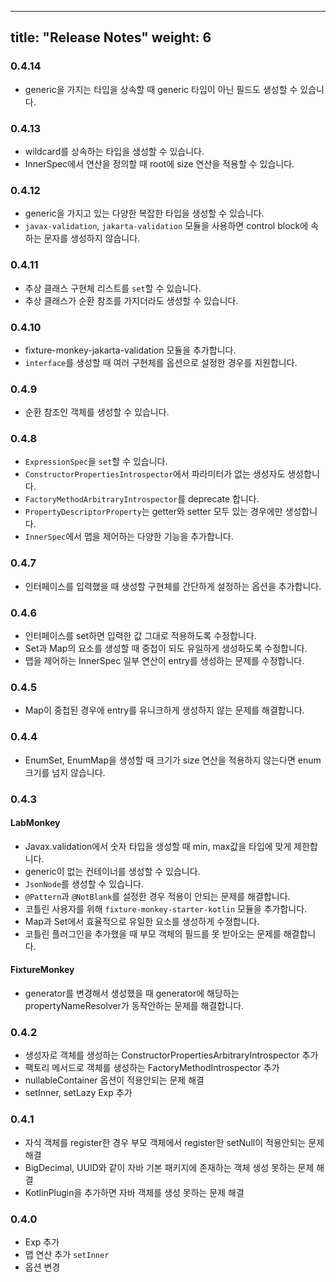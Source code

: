 
---
title: "Release Notes"
weight: 6
---
### 0.4.14
* generic을 가지는 타입을 상속할 때 generic 타입이 아닌 필드도 생성할 수 있습니다.

### 0.4.13
* wildcard를 상속하는 타입을 생성할 수 있습니다.
* InnerSpec에서 연산을 정의할 때 root에 size 연산을 적용할 수 있습니다. 

### 0.4.12
* generic을 가지고 있는 다양한 복잡한 타입을 생성할 수 있습니다.
* `javax-validation`, `jakarta-validation` 모듈을 사용하면 control block에 속하는 문자를 생성하지 않습니다.

### 0.4.11
* 추상 클래스 구현체 리스트를 `set`할 수 있습니다.
* 추상 클래스가 순환 참조를 가지더라도 생성할 수 있습니다.

### 0.4.10
* fixture-monkey-jakarta-validation 모듈을 추가합니다.
* `interface`를 생성할 때 여러 구현체를 옵션으로 설정한 경우를 지원합니다.

### 0.4.9
* 순환 참조인 객체를 생성할 수 있습니다.

### 0.4.8
* `ExpressionSpec`을 `set`할 수 있습니다.
* `ConstructorPropertiesIntrospector`에서 파라미터가 없는 생성자도 생성합니다.
* `FactoryMethodArbitraryIntrospector`를 deprecate 합니다.
* `PropertyDescriptorProperty`는 getter와 setter 모두 있는 경우에만 생성합니다.
* `InnerSpec`에서 맵을 제어하는 다양한 기능을 추가합니다.

### 0.4.7
* 인터페이스를 입력했을 때 생성할 구현체를 간단하게 설정하는 옵션을 추가합니다.

### 0.4.6
* 인터페이스를 set하면 입력한 값 그대로 적용하도록 수정합니다.
* Set과 Map의 요소를 생성할 때 중첩이 되도 유일하게 생성하도록 수정합니다.
* 맵을 제어하는 InnerSpec 일부 연산이 entry를 생성하는 문제를 수정합니다.

### 0.4.5
* Map이 중첩된 경우에 entry를 유니크하게 생성하지 않는 문제를 해결합니다.

### 0.4.4
* EnumSet, EnumMap을 생성할 때 크기가 size 연산을 적용하지 않는다면 enum 크기를 넘지 않습니다.

### 0.4.3
#### LabMonkey
* Javax.validation에서 숫자 타입을 생성할 때 min, max값을 타입에 맞게 제한합니다.
* generic이 없는 컨테이너를 생성할 수 있습니다.
* `JsonNode`를 생성할 수 있습니다.
* `@Pattern`과 `@NotBlank`를 설정한 경우 적용이 안되는 문제를 해결합니다.
* 코틀린 사용자를 위해 `fixture-monkey-starter-kotlin` 모듈을 추가합니다.
* Map과 Set에서 효율적으로 유일한 요소를 생성하게 수정합니다.
* 코틀린 플러그인을 추가했을 때 부모 객체의 필드를 못 받아오는 문제를 해결합니다.

#### FixtureMonkey
* generator를 변경해서 생성했을 때 generator에 해당하는 propertyNameResolver가 동작안하는 문제를 해결합니다.

### 0.4.2
* 생성자로 객체를 생성하는 ConstructorPropertiesArbitraryIntrospector 추가
* 팩토리 메서드로 객체를 생성하는 FactoryMethodIntrospector 추가
* nullableContainer 옵션이 적용안되는 문제 해결
* setInner, setLazy Exp 추가

### 0.4.1
* 자식 객체를 register한 경우 부모 객체에서 register한 setNull이 적용안되는 문제 해결
* BigDecimal, UUID와 같이 자바 기본 패키지에 존재하는 객체 생성 못하는 문제 해결
* KotlinPlugin을 추가하면 자바 객체를 생성 못하는 문제 해결

### 0.4.0
* Exp 추가
* 맵 연산 추가 `setInner`
* 옵션 변경
